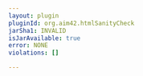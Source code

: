 ```yaml
---
layout: plugin
pluginId: org.aim42.htmlSanityCheck
jarSha1: INVALID
isJarAvailable: true
error: NONE
violations: []

---
```

